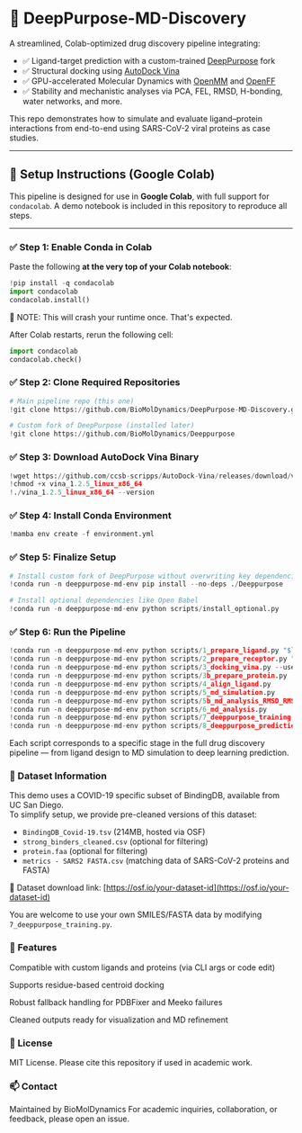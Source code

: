 # 🧬 DeepPurpose-MD-Discovery

A streamlined, Colab-optimized drug discovery pipeline integrating:

- ✅ Ligand-target prediction with a custom-trained [DeepPurpose](https://github.com/mosmos6/Deeppurpose) fork
- ✅ Structural docking using [AutoDock Vina](http://vina.scripps.edu/)
- ✅ GPU-accelerated Molecular Dynamics with [OpenMM](https://openmm.org/) and [OpenFF](https://openforcefield.org/)
- ✅ Stability and mechanistic analyses via PCA, FEL, RMSD, H-bonding, water networks, and more.

This repo demonstrates how to simulate and evaluate ligand–protein interactions from end-to-end using SARS-CoV-2 viral proteins as case studies.

---

## 🔧 Setup Instructions (Google Colab)

This pipeline is designed for use in **Google Colab**, with full support for `condacolab`. A demo notebook is included in this repository to reproduce all steps.

---

### ✅ Step 1: Enable Conda in Colab

Paste the following **at the very top of your Colab notebook**:

```python
!pip install -q condacolab
import condacolab
condacolab.install()
```



🔄 NOTE: This will crash your runtime once. That's expected.

After Colab restarts, rerun the following cell:

```python
import condacolab
condacolab.check()
```

### ✅ Step 2: Clone Required Repositories

```python
# Main pipeline repo (this one)
!git clone https://github.com/BioMolDynamics/DeepPurpose-MD-Discovery.git

# Custom fork of DeepPurpose (installed later)
!git clone https://github.com/BioMolDynamics/Deeppurpose
```

### ✅ Step 3: Download AutoDock Vina Binary

```python
!wget https://github.com/ccsb-scripps/AutoDock-Vina/releases/download/v1.2.5/vina_1.2.5_linux_x86_64
!chmod +x vina_1.2.5_linux_x86_64
!./vina_1.2.5_linux_x86_64 --version
```

### ✅ Step 4: Install Conda Environment

```python
!mamba env create -f environment.yml
```

### ✅ Step 5: Finalize Setup

```python
# Install custom fork of DeepPurpose without overwriting key dependencies
!conda run -n deeppurpose-md-env pip install --no-deps ./Deeppurpose

# Install optional dependencies like Open Babel
!conda run -n deeppurpose-md-env python scripts/install_optional.py
```

### ✅ Step 6: Run the Pipeline

```python
!conda run -n deeppurpose-md-env python scripts/1_prepare_ligand.py "$ligand_smiles"
!conda run -n deeppurpose-md-env python scripts/2_prepare_receptor.py "$pdb_id" --strict-protein
!conda run -n deeppurpose-md-env python scripts/3_docking_vina.py --use-residue-centroid
!conda run -n deeppurpose-md-env python scripts/3b_prepare_protein.py
!conda run -n deeppurpose-md-env python scripts/4_align_ligand.py
!conda run -n deeppurpose-md-env python scripts/5_md_simulation.py
!conda run -n deeppurpose-md-env python scripts/5b_md_analysis_RMSD_RMSF.py
!conda run -n deeppurpose-md-env python scripts/6_md_analysis.py
!conda run -n deeppurpose-md-env python scripts/7_deeppurpose_training.py
!conda run -n deeppurpose-md-env python scripts/8_deeppurpose_prediction.py
```
Each script corresponds to a specific stage in the full drug discovery pipeline — from ligand design to MD simulation to deep learning prediction.


### 🧪 Dataset Information

This demo uses a COVID-19 specific subset of BindingDB, available from UC San Diego.  
To simplify setup, we provide pre-cleaned versions of this dataset:

- `BindingDB_Covid-19.tsv` (214MB, hosted via OSF)
- `strong_binders_cleaned.csv` (optional for filtering)
- `protein.faa` (optional for filtering)
- `metrics - SARS2 FASTA.csv` (matching data of SARS-CoV-2 proteins and FASTA)

📎 Dataset download link: [https://osf.io/your-dataset-id](https://osf.io/your-dataset-id)

You are welcome to use your own SMILES/FASTA data by modifying `7_deeppurpose_training.py`.

### 🧬 Features
Compatible with custom ligands and proteins (via CLI args or code edit)

Supports residue-based centroid docking

Robust fallback handling for PDBFixer and Meeko failures

Cleaned outputs ready for visualization and MD refinement

### 📜 License
MIT License. Please cite this repository if used in academic work.

### 📫 Contact
Maintained by BioMolDynamics
For academic inquiries, collaboration, or feedback, please open an issue.
